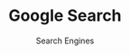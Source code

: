 ---
slug: google-search
title: Google Search
subtitle: Search Engines
order: 
    - duckduckgo
    - qwant
    - searx
aliases:
    - /ethical-alternatives-to-google-search/
---